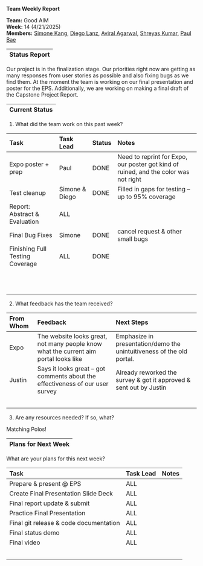 **Team Weekly Report**

**Team:** Good AIM  
**Week:** 14 (4/21/2025)  
**Members:** [Simone Kang](mailto:sk21007@tamu.edu), [Diego Lanz](mailto:diegolanz0412@tamu.edu), [Aviral Agarwal](mailto:avirala16@tamu.edu), [Shreyas Kumar](mailto:shreyask25@tamu.edu), [Paul Bae](mailto:pauljwbae@gmail.com)

| Status Report |
| :---- |

Our project is in the finalization stage. Our priorities right now are getting as many responses from user stories as possible and also fixing bugs as we find them. At the moment the team is working on our final presentation and poster for the EPS. Additionally, we are working on making a final draft of the Capstone Project Report.

| Current Status |
| :---- |

1. What did the team work on this past week?

| Task | Task Lead | Status | Notes |
| :---- | :---- | :---- | :---- |
| Expo poster \+ prep | Paul | DONE | Need to reprint for Expo, our poster got kind of ruined, and the color was not right |
| Test cleanup | Simone & Diego | DONE | Filled in gaps for testing – up to 95% coverage |
| Report: Abstract & Evaluation | ALL |  |  |
| Final Bug Fixes | Simone | DONE | cancel request & other small bugs |
| Finishing Full Testing Coverage | ALL | DONE |  |
|  |  |  |  |
|  |  |  |  |
|  |  |  |  |
|  |  |  |  |
|  |  |  |  |
|  |  |  |  |
|  |  |  |  |
|  |  |  |  |
|  |  |  |  |
|  |  |  |  |
|  |  |  |  |

   

2. What feedback has the team received?

| From Whom | Feedback | Next Steps |
| :---- | :---- | :---- |
| Expo | The website looks great, not many people know what the current aim portal looks like | Emphasize in presentation/demo the unintuitiveness of the old portal. |
| Justin | Says it looks great – got comments about the effectiveness of our user survey | Already reworked the survey & got it approved & sent out by Justin |
|  |  |  |
|  |  |  |
|  |  |  |
|  |  |  |
|  |  |  |

3. Are any resources needed? If so, what?

Matching Polos\!

| Plans for Next Week |
| :---- |

What are your plans for this next week?

| Task | Task Lead | Notes |
| :---- | :---- | :---- |
| Prepare & present @ EPS | ALL |  |
| Create Final Presentation Slide Deck | ALL |  |
| Final report update & submit | ALL |  |
| Practice Final Presentation  | ALL |  |
| Final git release & code documentation | ALL |  |
| Final status demo | ALL |  |
| Final video | ALL |  |
|  |  |  |
|  |  |  |
|  |  |  |
|  |  |  |
|  |  |  |

